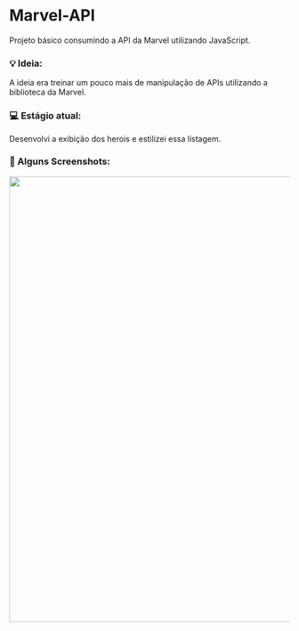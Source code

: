 # Marvel-API
Projeto básico consumindo a API da Marvel utilizando JavaScript.

### 💡 Ideia:
A ideia era treinar um pouco mais de manipulação de APIs utilizando a biblioteca da Marvel.

### 💻 Estágio atual:
Desenvolvi a exibição dos herois e estilizei essa listagem.

### 📸 Alguns Screenshots:
<img src="https://user-images.githubusercontent.com/51165259/164334851-d6d99f85-b730-48b3-b34c-d1c2b04d3c98.png" width="800"/>
